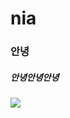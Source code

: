 # nia

### 안녕

##### 안녕안녕안녕








![](https://www.google.com/imgres?imgurl=https%3A%2F%2Fspnimage.edaily.co.kr%2Fimages%2Fphoto%2Ffiles%2FNP%2FS%2F2020%2F09%2FPS20092300066.jpg&imgrefurl=https%3A%2F%2Fwww.edaily.co.kr%2Fnews%2Fread%3FnewsId%3D01233286625903072%26mediaCodeNo%3D258&tbnid=hhxSt-mCjcKx6M&vet=12ahUKEwiq9Ky71bn8AhU-yIsBHRsfB-sQMygBegUIARDhAQ..i&docid=zDkCuFwjjAYfpM&w=670&h=1005&q=%EB%B8%94%EB%9E%99%ED%95%91%ED%81%AC%20%EC%A0%9C%EB%8B%88&hl=ko&ved=2ahUKEwiq9Ky71bn8AhU-yIsBHRsfB-sQMygBegUIARDhAQ)

